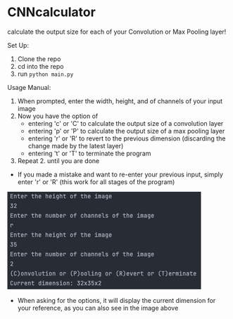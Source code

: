 # CNNcalculator
calculate the output size for each of your Convolution or Max Pooling layer!

Set Up:

1. Clone the repo
2. cd into the repo
3. run `python main.py`

Usage Manual:

1. When prompted, enter the width, height, and of channels of your input image 
2. Now you have the option of 
    - entering 'c' or 'C' to calculate the output size of a convolution layer
    - entering 'p' or 'P' to calculate the output size of a max pooling layer
    - entering 'r' or 'R' to revert to the previous dimension (discarding the change made by the latest layer)
    - entering 't' or 'T' to terminate the program
3. Repeat 2. until you are done

- If you made a mistake and want to re-enter your previous input, simply enter 'r' or 'R' (this work for all stages of the program)

![img.png](imgs/renterPrev.png)

- When asking for the options, it will display the current dimension for your reference, as you can also see in the image above

